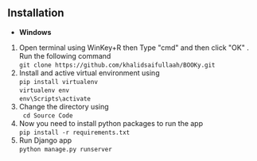 ## Installation

- **Windows**
1. Open terminal using WinKey+R then Type "cmd" and then click "OK" . Run the following command <br>
`git clone https://github.com/khalidsaifullaah/BOOKy.git`
2. Install and active virtual environment using  <br>
`pip install virtualenv` <br>
`virtualenv env` <br>
`env\Scripts\activate` <br>
3. Change the directory using <br>
` cd Source Code`<br>
4. Now you need to install python packages to run the app <br>
`pip install -r requirements.txt`
7. Run Django app <br>
`python manage.py runserver`